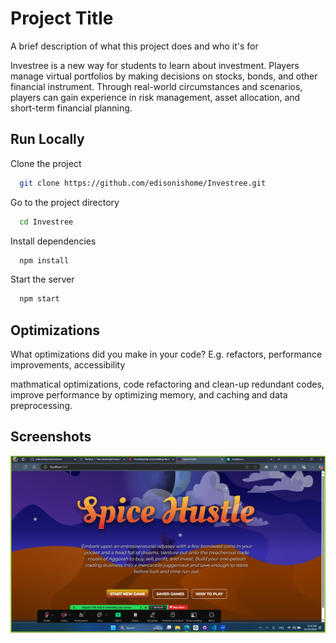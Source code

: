 
# Project Title

A brief description of what this project does and who it's for

Investree is a new way for students to learn about investment. Players manage virtual portfolios by making decisions on stocks, bonds, and other financial instrument. Through real-world circumstances and scenarios, players can gain experience in risk management, asset allocation, and short-term financial planning.
## Run Locally

Clone the project

```bash
  git clone https://github.com/edisonishome/Investree.git
```

Go to the project directory

```bash
  cd Investree
```

Install dependencies

```bash
  npm install
```

Start the server

```bash
  npm start
```


## Optimizations

What optimizations did you make in your code? E.g. refactors, performance improvements, accessibility

mathmatical optimizations, code refactoring and clean-up redundant codes, improve performance by optimizing memory, and caching and data preprocessing.
## Screenshots

![App Screenshot](./src/img/screen1.png)

